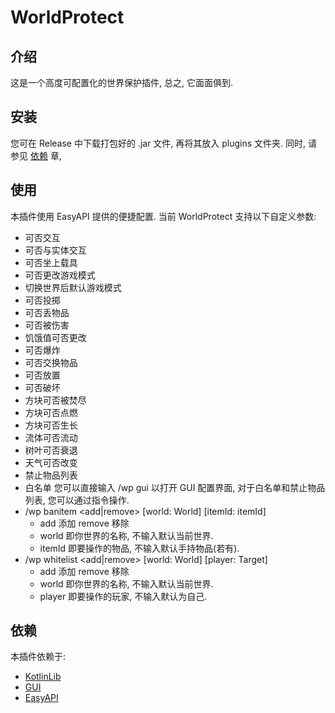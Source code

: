 # WorldProtect
## 介绍
这是一个高度可配置化的世界保护插件, 总之, 它面面俱到.
## 安装
您可在 Release 中下载打包好的 .jar 文件, 再将其放入 plugins 文件夹. 同时, 请参见 [依赖](https://github.com/Colerar/WorldProtect/new/master?readme=1#%E4%BE%9D%E8%B5%96) 章,
## 使用
本插件使用 EasyAPI 提供的便捷配置. 
当前 WorldProtect 支持以下自定义参数:
- 可否交互
- 可否与实体交互
- 可否坐上载具
- 可否更改游戏模式
- 切换世界后默认游戏模式
- 可否投掷
- 可否丢物品
- 可否被伤害
- 饥饿值可否更改
- 可否爆炸
- 可否交换物品
- 可否放置
- 可否破坏
- 方块可否被焚尽
- 方块可否点燃
- 方块可否生长
- 流体可否流动
- 树叶可否衰退
- 天气可否改变
- 禁止物品列表
- 白名单
您可以直接输入 /wp gui 以打开 GUI 配置界面, 对于白名单和禁止物品列表, 您可以通过指令操作.
- /wp banitem <add|remove> [world: World] [itemId: itemId] 
  - add 添加 remove 移除
  - world 即你世界的名称, 不输入默认当前世界.
  - itemId 即要操作的物品, 不输入默认手持物品(若有).
- /wp whitelist <add|remove> [world: World] [player: Target]
  - add 添加 remove 移除
  - world 即你世界的名称, 不输入默认当前世界.
  - player 即要操作的玩家, 不输入默认为自己.
## 依赖
本插件依赖于:
- [KotlinLib](https://nukkitx.com/resources/kotlinlib.48/)
- [GUI](https://github.com/Him188/GUI)
- [EasyAPI](https://github.com/WetABQ/EasyAPI-Nukkit)
